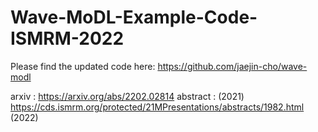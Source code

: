 # Wave-MoDL-Example-Code-ISMRM-2022

Please find the updated code here:
https://github.com/jaejin-cho/wave-modl

arxiv : https://arxiv.org/abs/2202.02814
abstract :  (2021) https://cds.ismrm.org/protected/21MPresentations/abstracts/1982.html
            (2022) 
